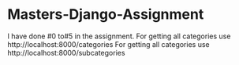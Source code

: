 # Masters-Django-Assignment

I have done #0 to#5 in the assignment. 
For getting all categories use http://localhost:8000/categories
For getting all categories use http://localhost:8000/subcategories
